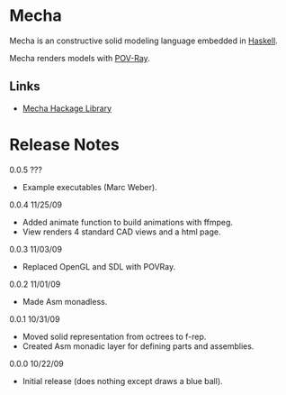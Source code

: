 # Mecha

Mecha is an constructive solid modeling language embedded in [Haskell](http://haskell.org/).

Mecha renders models with [POV-Ray](http:/povray.org/).

## Links

- [Mecha Hackage Library](http://hackage.haskell.org/package/mecha)

# Release Notes

0.0.5    ???

- Example executables (Marc Weber).

0.0.4    11/25/09

- Added animate function to build animations with ffmpeg.
- View renders 4 standard CAD views and a html page.

0.0.3    11/03/09

- Replaced OpenGL and SDL with POVRay. 

0.0.2    11/01/09

- Made Asm monadless.

0.0.1    10/31/09

- Moved solid representation from octrees to f-rep.
- Created Asm monadic layer for defining parts and assemblies.

0.0.0    10/22/09

- Initial release (does nothing except draws a blue ball).

